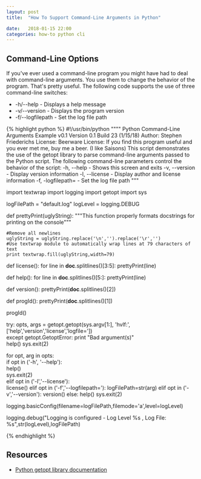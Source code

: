 ```yaml
---
layout: post
title:  "How To Support Command-Line Arguments in Python"

date:   2018-01-15 22:00
categories: how-to python cli
---
```


## Command-Line Options ##

If you've ever used a command-line program you might have had to deal with command-line arguments. You use them to change the behavior of the program. That's pretty useful. The following code supports the use of three command-line switches: 

* -h/--help - Displays a help message
* -v/--version - Displays the program version
* -f/--logfilepath - Set the log file path

{% highlight python %}
#!/usr/bin/python
""""
Python Command-Line Arguments Example v0.1
Version 0.1 Build 23 (1/15/18)
Author: Stephen Friederichs
License: Beerware License: If you find this program useful and you ever met me, buy me a beer. (I like Saisons)
This script demonstrates the use of the getopt library to parse command-line arguments passed to the Python script.
The following command-line parameters control the behavior of the script:
-h, --help - Shows this screen and exits
-v, --version - Display version information
-l, --license - Display author and license information
-f, -logfilepath=<PATH> - Set the log file path
"""

import textwrap
import logging
import getopt
import sys

logFilePath = "default.log"
logLevel = logging.DEBUG 

def prettyPrint(uglyString):
    """This function properly formats docstrings for printing on the console"""
    
    #Remove all newlines
    uglyString = uglyString.replace('\n','').replace('\r','')
    #Use textwrap module to automatically wrap lines at 79 characters of text
    print textwrap.fill(uglyString,width=79)
    

def license():
    for line in __doc__.splitlines()[3:5]:
        prettyPrint(line)
        
def help():
    for line in __doc__.splitlines()[5:]:
        prettyPrint(line)

def version():
    prettyPrint(__doc__.splitlines()[2])
 
def progId():
    prettyPrint(__doc__.splitlines()[1])
        
progId()

try: 
    opts, args = getopt.getopt(sys.argv[1:], 'hvlf:', ['help','version','license','logfile='])    
except getopt.GetoptError:
    print "Bad argument(s)"  
    help()
    sys.exit(2)   
    
for opt, arg in opts:                 
    if opt in ('-h', '--help'):     
        help()                         
        sys.exit(2)                 
    elif opt in ('-l','--license'):    
        license()
    elif opt in ('-f','--logfilepath='):
        logFilePath=str(arg)
    elif opt in ('-v','--version'):
        version()
    else: 
        help()
        sys.exit(2)
        
logging.basicConfig(filename=logFilePath,filemode='a',level=logLevel)

logging.debug("Logging is configured - Log Level %s , Log File: %s",str(logLevel),logFilePath) 


{% endhighlight %}


## Resources ##

* [Python getopt library documentation](https://docs.python.org/2/library/getopt.html)


